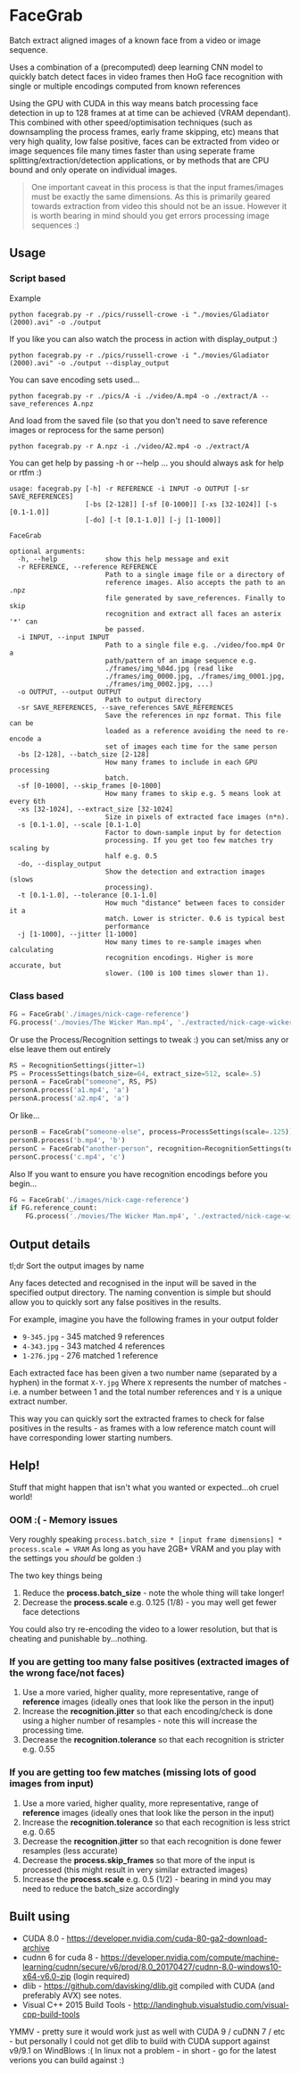 # FaceGrab

Batch extract aligned images of a known face from a video or image sequence.

Uses a combination of a (precomputed) deep learning CNN model to quickly batch detect faces
in video frames then HoG face recognition with single or multiple encodings computed from known references

Using the GPU with CUDA in this way means batch processing face detection in up to 128 frames
at at time can be achieved (VRAM dependant). This combined with other speed/optimisation techniques
(such as downsampling the process frames, early frame skipping, etc) means that very high quality, low false positive, 
faces can be extracted from video or image sequences file many times faster than using seperate
frame splitting/extraction/detection applications, or by methods that are CPU bound and only operate on individual images.

> One important caveat in this process is that the input frames/images must be exactly the same dimensions.
> As this is primarily geared towards extraction from video this should not be an issue.
> However it is worth bearing in mind should you get errors processing image sequences :)

## Usage

### Script based

Example

```
python facegrab.py -r ./pics/russell-crowe -i "./movies/Gladiator (2000).avi" -o ./output 
```

If you like you can also watch the process in action with display_output :)

```
python facegrab.py -r ./pics/russell-crowe -i "./movies/Gladiator (2000).avi" -o ./output --display_output
```

You can save encoding sets used...

```
python facegrab.py -r ./pics/A -i ./video/A.mp4 -o ./extract/A --save_references A.npz
```

And load from the saved file (so that you don't need to save reference images or reprocess for the same person) 

```
python facegrab.py -r A.npz -i ./video/A2.mp4 -o ./extract/A
```

You can get help by passing -h or --help ... you should always ask for help or rtfm :)

```
usage: facegrab.py [-h] -r REFERENCE -i INPUT -o OUTPUT [-sr SAVE_REFERENCES]
                   [-bs [2-128]] [-sf [0-1000]] [-xs [32-1024]] [-s [0.1-1.0]]
                   [-do] [-t [0.1-1.0]] [-j [1-1000]]

FaceGrab

optional arguments:
  -h, --help            show this help message and exit
  -r REFERENCE, --reference REFERENCE
                        Path to a single image file or a directory of
                        reference images. Also accepts the path to an .npz
                        file generated by save_references. Finally to skip
                        recognition and extract all faces an asterix '*' can
                        be passed.
  -i INPUT, --input INPUT
                        Path to a single file e.g. ./video/foo.mp4 Or a
                        path/pattern of an image sequence e.g.
                        ./frames/img_%04d.jpg (read like
                        ./frames/img_0000.jpg, ./frames/img_0001.jpg,
                        ./frames/img_0002.jpg, ...)
  -o OUTPUT, --output OUTPUT
                        Path to output directory
  -sr SAVE_REFERENCES, --save_references SAVE_REFERENCES
                        Save the references in npz format. This file can be
                        loaded as a reference avoiding the need to re-encode a
                        set of images each time for the same person
  -bs [2-128], --batch_size [2-128]
                        How many frames to include in each GPU processing
                        batch.
  -sf [0-1000], --skip_frames [0-1000]
                        How many frames to skip e.g. 5 means look at every 6th
  -xs [32-1024], --extract_size [32-1024]
                        Size in pixels of extracted face images (n*n).
  -s [0.1-1.0], --scale [0.1-1.0]
                        Factor to down-sample input by for detection
                        processing. If you get too few matches try scaling by
                        half e.g. 0.5
  -do, --display_output
                        Show the detection and extraction images (slows
                        processing).
  -t [0.1-1.0], --tolerance [0.1-1.0]
                        How much "distance" between faces to consider it a
                        match. Lower is stricter. 0.6 is typical best
                        performance
  -j [1-1000], --jitter [1-1000]
                        How many times to re-sample images when calculating
                        recognition encodings. Higher is more accurate, but
                        slower. (100 is 100 times slower than 1).
```

### Class based

```python
FG = FaceGrab('./images/nick-cage-reference')
FG.process('./movies/The Wicker Man.mp4', './extracted/nick-cage-wicker-man')
```

Or use the Process/Recognition settings to tweak :) 
you can set/miss any or else leave them out entirely 
```python
RS = RecognitionSettings(jitter=1)
PS = ProcessSettings(batch_size=64, extract_size=512, scale=.5)
personA = FaceGrab("someone", RS, PS)
personA.process('a1.mp4', 'a')
personA.process('a2.mp4', 'a')
```

Or like...
```python
personB = FaceGrab("someone-else", process=ProcessSettings(scale=.125))
personB.process('b.mp4', 'b')
personC = FaceGrab("another-person", recognition=RecognitionSettings(tolerance=.4))
personC.process('c.mp4', 'c')
```

Also If you want to ensure you have recognition encodings before you begin...
```python
FG = FaceGrab('./images/nick-cage-reference')
if FG.reference_count:
    FG.process('./movies/The Wicker Man.mp4', './extracted/nick-cage-wicker-man')
```

## Output details

tl;dr Sort the output images by name

Any faces detected and recognised in the input will be saved in the specified output directory.
The naming convention is simple but should allow you to quickly sort any false positives in the results.

For example, imagine you have the following frames in your output folder

* `9-345.jpg` - 345 matched 9 references
* `4-343.jpg` - 343 matched 4 references 
* `1-276.jpg` - 276 matched 1 reference

Each extracted face has been given a two number name (separated by a hyphen) in the format `X-Y.jpg`
Where `X` represents the number of matches - i.e. a number between 1 and the total number references and `Y` is a unique extract number. 

This way you can quickly sort the extracted frames to check for false positives in the results - as frames with a low reference match count will have corresponding lower starting numbers.

## Help!

Stuff that might happen that isn't what you wanted or expected...oh cruel world!

### OOM :( - Memory issues 

Very roughly speaking `process.batch_size * [input frame dimensions] * process.scale = VRAM`
As long as you have 2GB+ VRAM and you play with the settings you *should* be golden :)

The two key things being

1. Reduce the **process.batch_size**  - note the whole thing will take longer!
2. Decrease the **process.scale**  e.g. 0.125 (1/8) - you may well get fewer face detections

You could also try re-encoding the video to a lower resolution, but that is cheating and punishable by...nothing.

### If you are getting too many false positives (extracted images of the wrong face/not faces)

1. Use a more varied, higher quality, more representative, range of **reference**  images (ideally ones that look like the person in the input)
2. Increase the **recognition.jitter** so that each encoding/check is done using a higher number of resamples - note this will increase the processing time.
3. Decrease the **recognition.tolerance** so that each recognition is stricter e.g. 0.55

### If you are getting too few matches (missing lots of good images from input)

1. Use a more varied, higher quality, more representative, range of **reference**  images (ideally ones that look like the person in the input)
2. Increase the **recognition.tolerance** so that each recognition is less strict e.g. 0.65
3. Decrease the **recognition.jitter** so that each recognition is done fewer resamples (less accurate) 
4. Decrease the **process.skip_frames** so that more of the input is processed (this might result in very similar extracted images)
5. Increase the **process.scale** e.g. 0.5 (1/2) - bearing in mind you may need to reduce the batch_size accordingly

## Built using
- CUDA 8.0 - https://developer.nvidia.com/cuda-80-ga2-download-archive
- cudnn 6 for cuda 8 - https://developer.nvidia.com/compute/machine-learning/cudnn/secure/v6/prod/8.0_20170427/cudnn-8.0-windows10-x64-v6.0-zip (login required)
- dlib - https://github.com/davisking/dlib.git compiled with CUDA (and preferably AVX) see notes.
- Visual C++ 2015 Build Tools - http://landinghub.visualstudio.com/visual-cpp-build-tools

YMMV - pretty sure it would work just as well with CUDA 9 / cuDNN 7 / etc - but personally I could not get dlib to build with CUDA support against v9/9.1 on WindBlows :( In linux not a problem - in short - go for the latest verions you can build against :)


